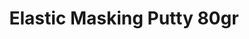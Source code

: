 ---
layout: product
title: "Elastic Masking Putty 80gr"
price: "950" 
desc: "N/A"
img_path: "/assets/img/AK8076.jpg"
brand: "AK"
available: false
special_offer: false
new: false
soon: true
cat: "070000"
subcat: "070200"
subsubcat: "070201"
sifra: "AK8076"
---